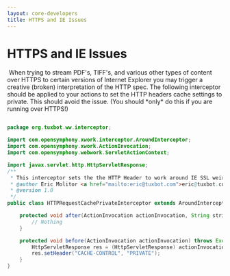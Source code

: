 ```yaml
---
layout: core-developers
title: HTTPS and IE Issues
---
```


# HTTPS and IE Issues

 When trying to stream PDF's, TIFF's, and various other types of content over HTTPS to certain versions of Internet Explorer you may trigger a creative (broken) interpretation of the HTTP spec\. The following interceptor should be applied to your actions to set the HTTP headers cache settings to private\. This should avoid the issue\. (You should \*only\* do this if you are running over HTTPS\!)


```java

package org.tuxbot.ww.interceptor;

import com.opensymphony.xwork.interceptor.AroundInterceptor;
import com.opensymphony.xwork.ActionInvocation;
import com.opensymphony.webwork.ServletActionContext;

import javax.servlet.http.HttpServletResponse;
/**
 * This interceptor sets the the HTTP Header to work around IE SSL weirdness  *
 * @author Eric Molitor <a href="mailto:eric@tuxbot.com">eric@tuxbot.com</a>
 * @version 1.0
 */
public class HTTPRequestCachePrivateInterceptor extends AroundInterceptor {

    protected void after(ActionInvocation actionInvocation, String string) throws Exception {
        // Nothing
    }

    protected void before(ActionInvocation actionInvocation) throws Exception {
        HttpServletResponse res = (HttpServletResponse) actionInvocation.getInvocationContext().get(ServletActionContext.HTTP_RESPONSE);
        res.setHeader("CACHE-CONTROL", "PRIVATE");
    }
}

```
